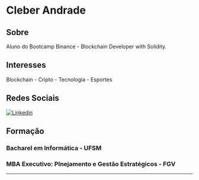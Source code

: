 # Cleber Andrade


## Sobre

Aluno do Bootcamp Binance - Blockchain Developer with Solidity.


## Interesses

Blockchain -
Cripto - 
Tecnologia -
Esportes

## Redes Sociais

[![Linkedin](https://img.shields.io/badge/linkedin-000?style=for-the-badge&logo=linkedin)](https://www.linkedin.com/in/cleber-andrade-5880a2a7/)

## Formação

### Bacharel em Informática - UFSM
### MBA Executivo: Plnejamento e Gestão Estratégicos - FGV 


---
